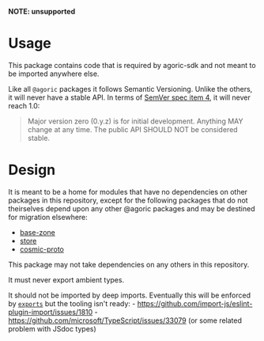 **NOTE: unsupported**

# Usage

This package contains code that is required by agoric-sdk and not meant to be imported anywhere else.

Like all `@agoric` packages it follows Semantic Versioning. Unlike the others, it will never have a stable API. In terms of [SemVer spec item 4](https://semver.org/#spec-item-4), it will never reach 1.0:
> Major version zero (0.y.z) is for initial development. Anything MAY change at any time. The public API SHOULD NOT be considered stable.


# Design

It is meant to be a home for modules that have no dependencies on other packages in this repository, except for the following packages that do not theirselves depend upon any other @agoric packages and may be destined for migration elsewhere:

- [base-zone](../base-zone)
- [store](../store)
- [cosmic-proto](../cosmic-proto)

This package may not take dependencies on any others in this repository.

It must never export ambient types.

It should not be imported by deep imports. Eventually this will be enforced by [`exports`](https://nodejs.org/api/packages.html#exports) but the tooling isn't ready:
    - https://github.com/import-js/eslint-plugin-import/issues/1810
    - https://github.com/microsoft/TypeScript/issues/33079 (or some related problem with JSdoc types)
